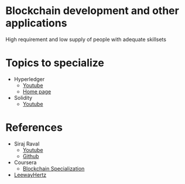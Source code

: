 # Blockchain development and other applications

High requirement and low supply of people with adequate skillsets

# Topics to specialize
  - Hyperledger
    - [Youtube](https://www.youtube.com/results?search_query=hyperledger+fabric+tutorial)
    - [Home page](https://www.hyperledger.org/)
  - Solidity
    - [Youtube](https://www.youtube.com/results?search_query=solidity+tutorial)
  
# References
  - Siraj Raval
    - [Youtube](https://www.youtube.com/results?search_query=Siraj+Raval+Blockchain)
    - [Github](https://github.com/rohan193/Learn_Blockchain_in_2_months)
  - Coursera
    - [Blockchain Specialization](https://www.coursera.org/specializations/blockchain)
  - [LeewayHertz](https://www.leewayhertz.com/)
